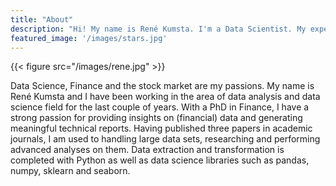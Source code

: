 ```yaml
---
title: "About"
description: "Hi! My name is René Kumsta. I'm a Data Scientist. My expertise is in Finance and the stock market."
featured_image: '/images/stars.jpg'
---
```


{{< figure src="/images/rene.jpg"  >}}

Data Science, Finance and the stock market are my passions. My name is René Kumsta and I have been working in the area of data analysis and data science field for the last couple of years. With a PhD in Finance, I have a strong passion for providing insights on (financial) data and generating meaningful technical reports. Having published three papers in academic journals, I am used to handling large data sets, researching and performing advanced analyses on them. Data extraction and transformation is completed with Python as well as data science libraries such as pandas, numpy, sklearn and seaborn.
